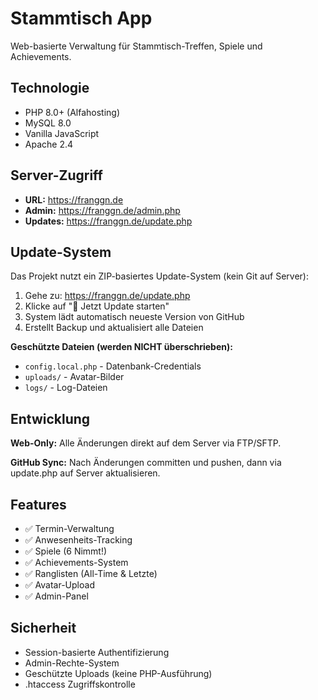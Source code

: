 # Stammtisch App

Web-basierte Verwaltung für Stammtisch-Treffen, Spiele und Achievements.

## Technologie

- PHP 8.0+ (Alfahosting)
- MySQL 8.0
- Vanilla JavaScript
- Apache 2.4

## Server-Zugriff

- **URL:** https://franggn.de
- **Admin:** https://franggn.de/admin.php
- **Updates:** https://franggn.de/update.php

## Update-System

Das Projekt nutzt ein ZIP-basiertes Update-System (kein Git auf Server):

1. Gehe zu: https://franggn.de/update.php
2. Klicke auf "🚀 Jetzt Update starten"
3. System lädt automatisch neueste Version von GitHub
4. Erstellt Backup und aktualisiert alle Dateien

**Geschützte Dateien (werden NICHT überschrieben):**
- `config.local.php` - Datenbank-Credentials
- `uploads/` - Avatar-Bilder
- `logs/` - Log-Dateien

## Entwicklung

**Web-Only:** Alle Änderungen direkt auf dem Server via FTP/SFTP.

**GitHub Sync:** Nach Änderungen committen und pushen, dann via update.php auf Server aktualisieren.

## Features

- ✅ Termin-Verwaltung
- ✅ Anwesenheits-Tracking
- ✅ Spiele (6 Nimmt!)
- ✅ Achievements-System
- ✅ Ranglisten (All-Time & Letzte)
- ✅ Avatar-Upload
- ✅ Admin-Panel

## Sicherheit

- Session-basierte Authentifizierung
- Admin-Rechte-System
- Geschützte Uploads (keine PHP-Ausführung)
- .htaccess Zugriffskontrolle
